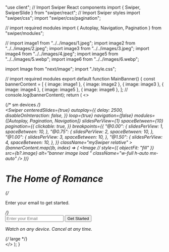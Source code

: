 "use client";
// Import Swiper React components
import { Swiper, SwiperSlide } from "swiper/react";
// Import Swiper styles
import "swiper/css";
import "swiper/css/pagination";

// import required modules
import { Autoplay, Navigation, Pagination } from "swiper/modules";

//
import image1 from "../../images/1.jpeg";
import image2 from "../../images/2.jpeg";
import image3 from "../../images/3.jpeg";
import image4 from "../../images/4.jpeg";
import image5 from "../../images/5.webp";
import image6 from "../../images/6.webp";

import Image from "next/image";
import "./style.css";

// import required modules
export default function MainBanner() {
  const bannerContent = [
    { image: image1 },
    { image: image2 },
    { image: image3 },
    { image: image4 },
    { image: image5 },
    { image: image6 },
  ];
  // console.log(bannerContent);
  return (
    <>
      <div className="container mx-auto ">
        {/* sm devices */}
        <div className="">
          <Swiper
            centeredSlides={true}
            autoplay={{
              delay: 2500,
              disableOnInteraction: false,
            }}
            loop={true}
            navigation={false}
            modules={[Autoplay, Pagination, Navigation]}
            slidesPerView={1}
            spaceBetween={10}
            pagination={{
              clickable: true,
            }}
            breakpoints={{
              "@0.00": {
                slidesPerView: 1,
                spaceBetween: 10,
              },
              "@0.75": {
                slidesPerView: 2,
                spaceBetween: 10,
              },
              "@1.00": {
                slidesPerView: 3,
                spaceBetween: 10,
              },
              "@1.50": {
                slidesPerView: 4,
                spaceBetween: 10,
              },
            }}
            className="mySwiper relative"
          >
            {bannerContent.map((b, index) => (
              <SwiperSlide key={index} className="">
                <Image
                  // style={{ objectFit: "fill" }}
                  src={b?.image}
                  alt="banner image load "
                  className="w-full h-auto mx-auto"
                />
              </SwiperSlide>
            ))}
            <div className="">
              <div className="banner_content_center text-center shadow-2xl">
                <div className="bg-gradient-to-t from-[#000] to-transparent text-[#fff] py-28 sm:py-48">
                  <div className="">
                    <h1 className="text-[35px] sm:text-[42px]">
                      The Home of Romance
                    </h1>
                    {/* <p className="text-[16px]">Enter your email to get started.</p> */}
                  </div>
                  <div className="py-5 flex items-center  justify-center">
                    <input
                      type="email"
                      className="py-2 px-2  rounded-l focus:outline-none text-[#000] bg-[#eeeeee]"
                      placeholder="Enter your Email"
                    />
                    <button className="bg-[#cf2626] hover:bg-[#af0101] py-2 px-4  rounded-r duration-500 ease-in-out">
                      Get Started
                    </button>
                  </div>
                  <div className="">
                    <p>Watch on any device. Cancel at any time.</p>
                  </div>
                </div>
              </div>
            </div>
          </Swiper>
        </div>
        {/* large */}
      </div>
    </>
  );
}
